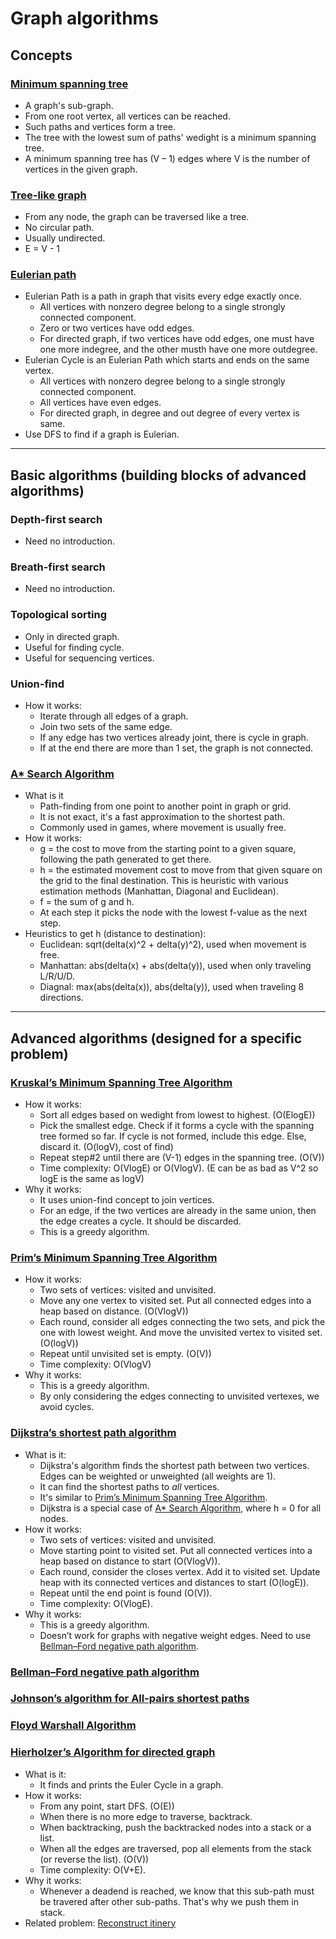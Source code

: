 # Graph algorithms

## Concepts
### [Minimum spanning tree]
* A graph's sub-graph.
* From one root vertex, all vertices can be reached.
* Such paths and vertices form a tree.
* The tree with the lowest sum of paths' wedight is a minimum spanning tree.
* A minimum spanning tree has (V – 1) edges where V is the number of vertices in the given graph.
### [Tree-like graph][Minimum-height-tree]
* From any node, the graph can be traversed like a tree.
* No circular path.
* Usually undirected. 
* E = V - 1
### [Eulerian path]
* Eulerian Path is a path in graph that visits every edge exactly once.
    * All vertices with nonzero degree belong to a single strongly connected component.
    * Zero or two vertices have odd edges.
    * For directed graph, if two vertices have odd edges, one must have one more indegree, and the other musth have one more outdegree.
* Eulerian Cycle is an Eulerian Path which starts and ends on the same vertex.
    * All vertices with nonzero degree belong to a single strongly connected component.
    * All vertices have even edges.
    * For directed graph, in degree and out degree of every vertex is same.
* Use DFS to find if a graph is Eulerian.
---
## Basic algorithms (building blocks of advanced algorithms)
### Depth-first search
* Need no introduction.
### Breath-first search
* Need no introduction.
### Topological sorting
* Only in directed graph.
* Useful for finding cycle.
* Useful for sequencing vertices.

### Union-find
* How it works:
    * Iterate through all edges of a graph.
    * Join two sets of the same edge.
    * If any edge has two vertices already joint, there is cycle in graph.
    * If at the end there are more than 1 set, the graph is not connected.

### [A* Search Algorithm]
* What is it
    * Path-finding from one point to another point in graph or grid.
    * It is not exact, it's a fast approximation to the shortest path.
    * Commonly used in games, where movement is usually free.
* How it works:
    * g = the cost to move from the starting point to a given square, following the path generated to get there.
    * h = the estimated movement cost to move from that given square on the grid to the final destination. This is heuristic with various estimation methods (Manhattan, Diagonal and Euclidean).
    * f = the sum of g and h.
    * At each step it picks the node with the lowest f-value as the next step.
* Heuristics to get h (distance to destination):
    * Euclidean: sqrt(delta(x)^2 + delta(y)^2), used when movement is free.
    * Manhattan: abs(delta(x) + abs(delta(y)), used when only traveling L/R/U/D. 
    * Diagnal: max(abs(delta(x)), abs(delta(y)), used when traveling 8 directions.

---
## Advanced algorithms (designed for a specific problem)

### [Kruskal’s Minimum Spanning Tree Algorithm]
* How it works:
    * Sort all edges based on wedight from lowest to highest. (O(ElogE))
    * Pick the smallest edge. Check if it forms a cycle with the spanning tree formed so far. If cycle is not formed, include this edge. Else, discard it. (O(logV), cost of find)
    * Repeat step#2 until there are (V-1) edges in the spanning tree. (O(V))
    * Time complexity: O(VlogE) or O(VlogV). (E can be as bad as V^2 so logE is the same as logV)
* Why it works:
    * It uses union-find concept to join vertices.
    * For an edge, if the two vertices are already in the same union, then the edge creates a cycle. It should be discarded.
    * This is a greedy algorithm.

### [Prim’s Minimum Spanning Tree Algorithm]
* How it works:
    * Two sets of vertices: visited and unvisited. 
    * Move any one vertex to visited set. Put all connected edges into a heap based on distance. (O(VlogV))
    * Each round, consider all edges connecting the two sets, and pick the one with lowest weight. And move the unvisited vertex to visited set. (O(logV))
    * Repeat until unvisited set is empty. (O(V))
    * Time complexity: O(VlogV)
* Why it works:
    * This is a greedy algorithm.
    * By only considering the edges connecting to unvisited vertexes, we avoid cycles.

### [Dijkstra’s shortest path algorithm]
* What is it:
    * Dijkstra's algorithm finds the shortest path between two vertices. Edges can be weighted or unweighted (all weights are 1).
    * It can find the shortest paths to _all_ vertices.
    * It's similar to [Prim’s Minimum Spanning Tree Algorithm].
    * Dijkstra is a special case of [A* Search Algorithm], where h = 0 for all nodes.
* How it works:
    * Two sets of vertices: visited and unvisited.
    * Move starting point to visited set. Put all connected vertices into a heap based on distance to start (O(VlogV)).
    * Each round, consider the closes vertex. Add it to visited set. Update heap with its connected vertices and distances to start (O(logE)).
    * Repeat until the end point is found (O(V)).
    * Time complexity: O(VlogE).   
* Why it works:
    * This is a greedy algorithm. 
    * Doesn’t work for graphs with negative weight edges. Need to use [Bellman–Ford negative path algorithm].

### [Bellman–Ford negative path algorithm]
### [Johnson’s algorithm for All-pairs shortest paths]
### [Floyd Warshall Algorithm]
### [Hierholzer’s Algorithm for directed graph]
* What is it:
    * It finds and prints the Euler Cycle in a graph.
* How it works:
    * From any point, start DFS. (O(E))
    * When there is no more edge to traverse, backtrack.
    * When backtracking, push the backtracked nodes into a stack or a list.
    * When all the edges are traversed, pop all elements from the stack (or reverse the list). (O(V))
    * Time complexity: O(V+E).
* Why it works:
    * Whenever a deadend is reached, we know that this sub-path must be travered after other sub-paths. That's why we push them in stack.
* Related problem: [Reconstruct itinery](https://leetcode.com/problems/reconstruct-itinerary/)


[Eulerian path]: https://www.geeksforgeeks.org/eulerian-path-and-circuit/
[Minimum spanning tree]: https://www.geeksforgeeks.org/applications-of-minimum-spanning-tree/
[Kruskal’s Minimum Spanning Tree Algorithm]: https://www.geeksforgeeks.org/kruskals-minimum-spanning-tree-algorithm-greedy-algo-2/
[Dijkstra’s shortest path algorithm]: https://www.geeksforgeeks.org/dijkstras-shortest-path-algorithm-greedy-algo-7/
[A* Search Algorithm]: https://www.geeksforgeeks.org/a-search-algorithm/
[Prim’s Minimum Spanning Tree Algorithm]: https://www.geeksforgeeks.org/prims-minimum-spanning-tree-mst-greedy-algo-5/
[Bellman–Ford negative path algorithm]: http://en.wikipedia.org/wiki/Bellman-Ford_algorithm
[Johnson’s algorithm for All-pairs shortest paths]: https://www.geeksforgeeks.org/johnsons-algorithm/
[Floyd Warshall Algorithm]: https://www.geeksforgeeks.org/floyd-warshall-algorithm-dp-16/
[Minimum-height-tree]: https://leetcode.com/problems/minimum-height-trees/
[Hierholzer’s Algorithm for directed graph]: https://www.geeksforgeeks.org/hierholzers-algorithm-directed-graph/